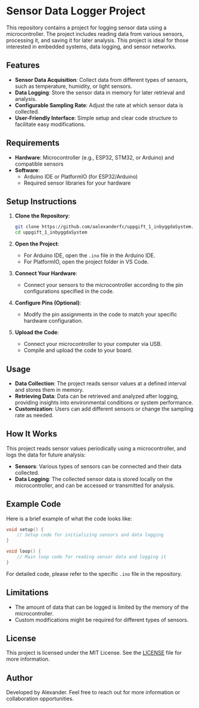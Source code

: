 # Sensor Data Logger Project

This repository contains a project for logging sensor data using a microcontroller. The project includes reading data from various sensors, processing it, and saving it for later analysis. This project is ideal for those interested in embedded systems, data logging, and sensor networks.

## Features

- **Sensor Data Acquisition**: Collect data from different types of sensors, such as temperature, humidity, or light sensors.
- **Data Logging**: Store the sensor data in memory for later retrieval and analysis.
- **Configurable Sampling Rate**: Adjust the rate at which sensor data is collected.
- **User-Friendly Interface**: Simple setup and clear code structure to facilitate easy modifications.

## Requirements

- **Hardware**: Microcontroller (e.g., ESP32, STM32, or Arduino) and compatible sensors
- **Software**:
  - Arduino IDE or PlatformIO (for ESP32/Arduino)
  - Required sensor libraries for your hardware

## Setup Instructions

1. **Clone the Repository**:
   ```bash
   git clone https://github.com/aalexanderfc/uppgift_1_inbyggdaSystem.git
   cd uppgift_1_inbyggdaSystem
   ```

2. **Open the Project**:
   - For Arduino IDE, open the `.ino` file in the Arduino IDE.
   - For PlatformIO, open the project folder in VS Code.

3. **Connect Your Hardware**:
   - Connect your sensors to the microcontroller according to the pin configurations specified in the code.

4. **Configure Pins (Optional)**:
   - Modify the pin assignments in the code to match your specific hardware configuration.

5. **Upload the Code**:
   - Connect your microcontroller to your computer via USB.
   - Compile and upload the code to your board.

## Usage

- **Data Collection**: The project reads sensor values at a defined interval and stores them in memory.
- **Retrieving Data**: Data can be retrieved and analyzed after logging, providing insights into environmental conditions or system performance.
- **Customization**: Users can add different sensors or change the sampling rate as needed.

## How It Works

This project reads sensor values periodically using a microcontroller, and logs the data for future analysis:

- **Sensors**: Various types of sensors can be connected and their data collected.
- **Data Logging**: The collected sensor data is stored locally on the microcontroller, and can be accessed or transmitted for analysis.

## Example Code

Here is a brief example of what the code looks like:

```cpp
void setup() {
    // Setup code for initializing sensors and data logging
}

void loop() {
    // Main loop code for reading sensor data and logging it
}
```

For detailed code, please refer to the specific `.ino` file in the repository.

## Limitations

- The amount of data that can be logged is limited by the memory of the microcontroller.
- Custom modifications might be required for different types of sensors.

## License

This project is licensed under the MIT License. See the [LICENSE](LICENSE) file for more information.

## Author

Developed by Alexander. Feel free to reach out for more information or collaboration opportunities.

